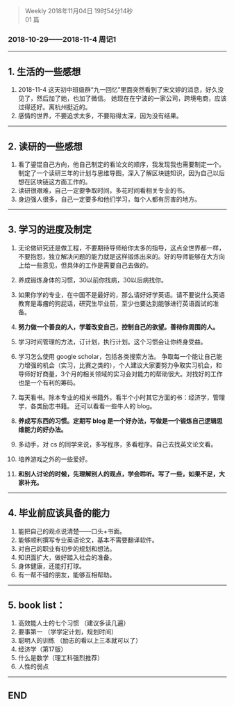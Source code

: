 > Weekly 
> 2018年11月04日 19时54分14秒   
> 01 篇  

### 2018-10-29——2018-11-4 周记1  
----------
## 1. 生活的一些感想  

 1. 2018-11-4 这天初中班级群“九一回忆”里面突然看到了宋文婷的消息，好久没见了，然后加了她，也加了微信。   她现在在宁波的一家公司，跨境电商，应该过得还好。离杭州挺近的。
2. 感情的世界，不要追求太多，不要陷得太深，因为没有结果。



----------
## 2. 读研的一些感想  

1. 看了鎏锟自己方向，他自己制定的看论文的顺序，我发现我也需要制定一个。制定了一个读研三年的计划与思维导图，深入了解区块链知识，因为自己以后想在区块链这方面工作的。
2. 读研很艰难，自己一定要争取时间，多花时间看相关专业的书。
3. 身边强人很多，自己一定要多和他们学习，每个人都有厉害的地方。

----------
## 3. 学习的进度及制定

1. 无论做研究还是做工程，不要期待导师给你太多的指导，这点全世界都一样，不要抱怨，独立解决问题的能力就是这样锻炼出来的。好的导师能够在大方向上给一些意见，但具体的工作是需要自己去做的。
2. 养成锻炼身体的习惯，30以前你找病，30以后病找你。

3. 如果你学的专业，在中国不是最好的，那么请好好学英语。请不要说什么英语教育是毒瘤的狗屁话，研究生毕业前，至少也要达到能够进行英语面试的准备。

4. **努力做一个善良的人，学着改变自己，控制自己的欲望。善待你周围的人。**

5. 学习时间管理的方法，订计划，执行计划。这个习惯会让你终身受益。

6. 学习怎么使用 google scholar，包括各类搜索方法。
争取每一个能让自己能力增强的机会（实习，比赛之类的），个人建议大家要努力争取实习机会，和导师好好商量，3个月的相关领域的实习会对能力的帮助很大。对找好的工作也是一个有利的筹码。

7. 每天看书。除本专业的相关书籍外，看半个小时其它方面的书：经济学，管理学，各类励志书籍。 还可以看看一些牛人的 blog。

8. **养成写东西的习惯。定期写 blog 是一个好办法，写做是一个锻炼自己逻辑思维能力的好办法。**

9. 多动手，对 cs 的同学来说，多写程序，多看程序。自己去找英文论文看。

10. 培养游戏之外的一些爱好。

11. **和别人讨论的时候，先理解别人的观点，学会聆听。写了一些，如果不足，大家补充。**


----------



## 4. 毕业前应该具备的能力

1. 能把自己的观点说清楚——口头+书面。
2. 能够顺利撰写专业英语论文，基本不需要翻译软件。
3. 对自己的职业有初步的规划和想法。
4. 知识面扩大，做好踏入社会的准备。
5. 身体健康，还能打打球。
6. 有一帮不错的朋友，能够互相帮助。


----------


## 5. book list：
1. 高效能人士的七个习惯 （建议多读几遍）
2. 要事第一 （学学定计划，规划时间）
3. 聪明人的训练 （励志的看以上三本就可以了）
4. 经济学（第17版）
5. 什么是数学（理工科强烈推荐）
6. 人性的弱点


----------


## END